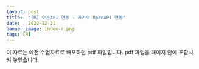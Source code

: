 ```yaml
---
layout: post
title:  "[R] 오픈API 연동 - 카카오 OpenAPI 연동"
date:   2022-12-31
banner_image: index-r.png
tags: [R]
---
```


이 자료는 예전 수업자료로 배포하던 pdf 파일입니다. pdf 파일을 페이지 안에 포함시켜 놓았습니다.



<object data="/files/pdf/r-openapi-2.pdf" type="application/pdf" width="100%" height="640px"></object>